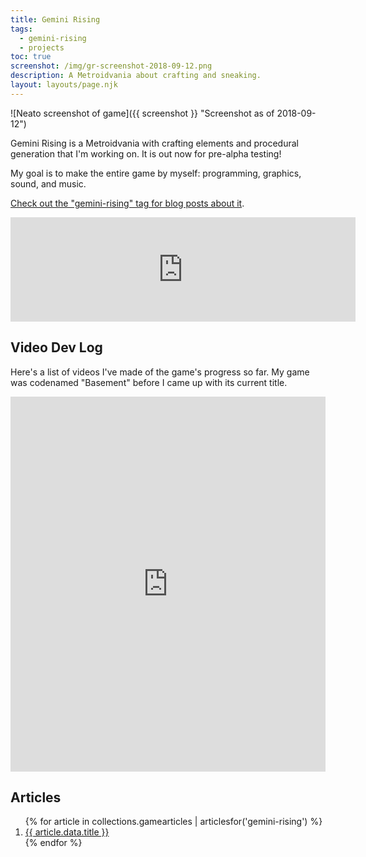 ```yaml
---
title: Gemini Rising
tags:
  - gemini-rising
  - projects
toc: true
screenshot: /img/gr-screenshot-2018-09-12.png
description: A Metroidvania about crafting and sneaking.
layout: layouts/page.njk
---
```


![Neato screenshot of game]({{ screenshot }} "Screenshot as of 2018-09-12")

Gemini Rising is a Metroidvania with crafting elements and procedural generation that I'm working on. It is out now for pre-alpha testing!

My goal is to make the entire game by myself: programming, graphics, sound, and music.

[Check out the "gemini-rising" tag for blog posts about it](/tags/gemini-rising).

<iframe frameborder="0" src="https://itch.io/embed/393809" width="552" height="167"><a href="https://drhayes.itch.io/gemini-rising">Gemini Rising by drhayes</a></iframe>

## Video Dev Log

Here's a list of videos I've made of the game's progress so far. My game was codenamed "Basement" before I came up with its current title.

<iframe style="position:static;width:100%;height:600px" src="https://www.youtube.com/embed/videoseries?list=PLQuDSztE3xlPBszv48dtN3TFsKUP9s_mO" frameborder="0" allow="accelerometer; autoplay; encrypted-media; gyroscope; picture-in-picture" allowfullscreen></iframe>

## Articles

<ol>
{% for article in collections.gamearticles | articlesfor('gemini-rising') %}
  <li>
    <a href="{{ article.url }}">{{ article.data.title }}</a>
  </li>
{% endfor %}
</ol>
